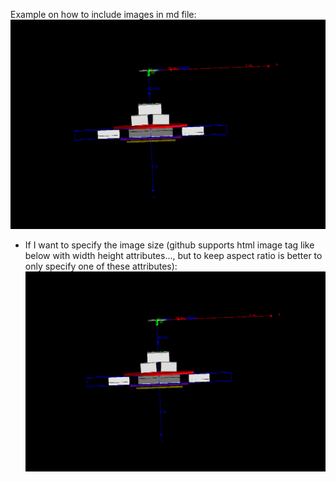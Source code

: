 Example on how to include images in md file:
![](images/TB_parallelZoriginZero.png)
- If I want to specify the image size (github supports html image tag like below with width height attributes..., but to keep aspect ratio is better to only specify one of these attributes):<img src="images/TB_parallelZoriginZero.png" width="500"> 
